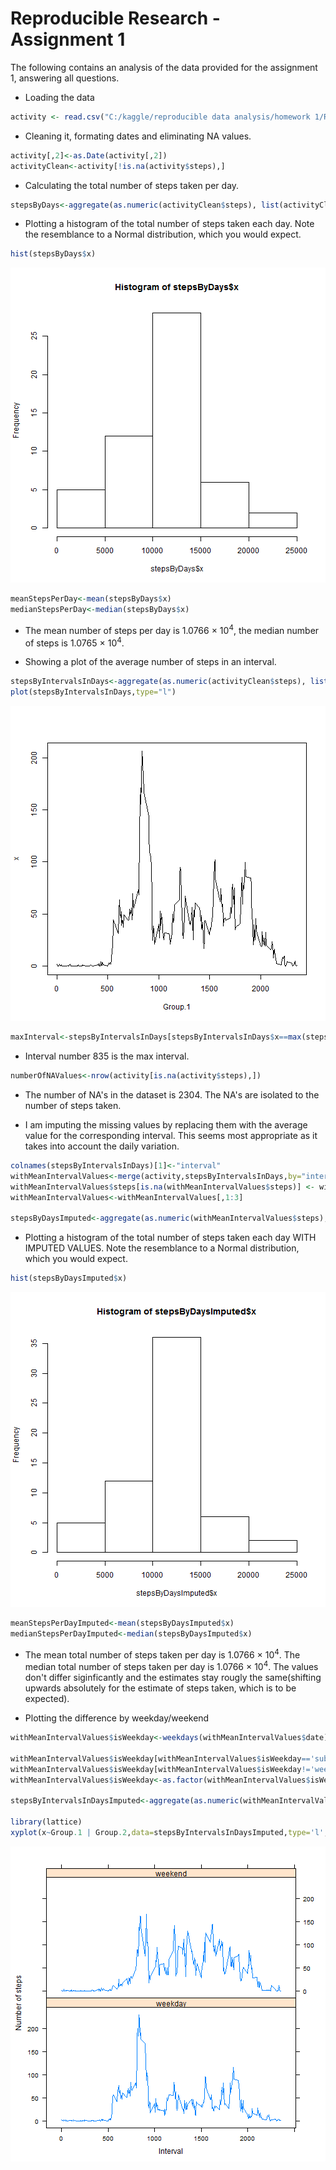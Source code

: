 Reproducible Research - Assignment 1
========================================================

The following contains an analysis of the data provided for the assignment 1, answering all questions.

* Loading the data

```r
activity <- read.csv("C:/kaggle/reproducible data analysis/homework 1/RepData_PeerAssessment1/activity.csv")
```

* Cleaning it, formating dates and eliminating NA values.

```r
activity[,2]<-as.Date(activity[,2])
activityClean<-activity[!is.na(activity$steps),]
```

* Calculating the total number of steps taken per day.

```r
stepsByDays<-aggregate(as.numeric(activityClean$steps), list(activityClean$date), FUN=sum)
```

* Plotting a histogram of the total number of steps taken each day. Note the resemblance to a Normal distribution, which you would expect.


```r
hist(stepsByDays$x)
```

![plot of chunk unnamed-chunk-4](figure/unnamed-chunk-4.png) 


```r
meanStepsPerDay<-mean(stepsByDays$x)
medianStepsPerDay<-median(stepsByDays$x)
```
* The mean number of steps per day is 1.0766 &times; 10<sup>4</sup>, the median number of steps is 1.0765 &times; 10<sup>4</sup>.

* Showing a plot of the average number of steps in an interval.


```r
stepsByIntervalsInDays<-aggregate(as.numeric(activityClean$steps), list(activityClean$interval), FUN=mean)
plot(stepsByIntervalsInDays,type="l")
```

![plot of chunk unnamed-chunk-6](figure/unnamed-chunk-6.png) 


```r
maxInterval<-stepsByIntervalsInDays[stepsByIntervalsInDays$x==max(stepsByIntervalsInDays$x),1]
```

* Interval number 835 is the max interval.



```r
numberOfNAValues<-nrow(activity[is.na(activity$steps),])
```

* The number of NA's in the dataset is 2304. The NA's are isolated to the number of steps taken.

* I am imputing the missing values by replacing them with the average value for the corresponding interval. This seems most appropriate as it takes into account the daily variation.


```r
colnames(stepsByIntervalsInDays)[1]<-"interval"
withMeanIntervalValues<-merge(activity,stepsByIntervalsInDays,by="interval")
withMeanIntervalValues$steps[is.na(withMeanIntervalValues$steps)] <- withMeanIntervalValues$x[is.na(withMeanIntervalValues$steps)]
withMeanIntervalValues<-withMeanIntervalValues[,1:3]

stepsByDaysImputed<-aggregate(as.numeric(withMeanIntervalValues$steps), list(withMeanIntervalValues$date), FUN=sum)
```

* Plotting a histogram of the total number of steps taken each day WITH IMPUTED VALUES. Note the resemblance to a Normal distribution, which you would expect.

```r
hist(stepsByDaysImputed$x)
```

![plot of chunk unnamed-chunk-10](figure/unnamed-chunk-10.png) 


```r
meanStepsPerDayImputed<-mean(stepsByDaysImputed$x)
medianStepsPerDayImputed<-median(stepsByDaysImputed$x)
```

* The mean total number of steps taken per day is 1.0766 &times; 10<sup>4</sup>. The median total number of steps taken per day is 1.0766 &times; 10<sup>4</sup>. The values don't differ siginficantly and the estimates stay rougly the same(shifting upwards absolutely for the estimate of steps taken, which is to be expected).


* Plotting the difference by weekday/weekend

```r
withMeanIntervalValues$isWeekday<-weekdays(withMeanIntervalValues$date)

withMeanIntervalValues$isWeekday[withMeanIntervalValues$isWeekday=='subota' | withMeanIntervalValues$isWeekday=='nedjelja']<-'weekend'
withMeanIntervalValues$isWeekday[withMeanIntervalValues$isWeekday!='weekend']<-'weekday'
withMeanIntervalValues$isWeekday<-as.factor(withMeanIntervalValues$isWeekday)

stepsByIntervalsInDaysImputed<-aggregate(as.numeric(withMeanIntervalValues$steps), list(withMeanIntervalValues$interval,withMeanIntervalValues$isWeekday), FUN=mean)

library(lattice)
xyplot(x~Group.1 | Group.2,data=stepsByIntervalsInDaysImputed,type='l',xlab='Interval',ylab='Number of steps',layout=c(1,2))
```

![plot of chunk unnamed-chunk-12](figure/unnamed-chunk-12.png) 
